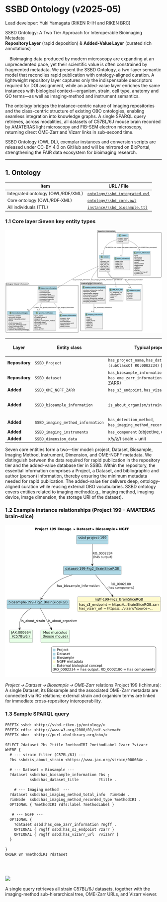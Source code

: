 # SSBD Ontology (v2025‑05)

Lead developer: Yuki Yamagata (RIKEN R-IH and RIKEN BRC)

SSBD Ontology: A Two Tier Approach for Interoperable Bioimaging Metadata  
**Repository Layer** (rapid deposition) & **Added‑Value Layer** (curated rich annotations)

　Bioimaging data produced by modern microscopy are expanding at an unprecedented pace, yet their scientific value is often constrained by fragmented metadata. We present the SSBD Ontology, a two-layer semantic model that reconciles rapid publication with ontology-aligned curation. A lightweight repository layer captures only the indispensable descriptors required for DOI assignment, while an added-value layer enriches the same instances with biological context—organism, strain, cell type, anatomy and GO terms—as well as imaging-method and instrument semantics.

The ontology bridges the instance-centric nature of imaging repositories and the class-centric structure of existing OBO ontologies, enabling seamless integration into knowledge graphs. A single SPARQL query retrieves, across modalities, all datasets of C57BL/6J mouse brain recorded by AMATERAS light microscopy and FIB-SEM electron microscopy, returning direct OME-Zarr and Vizarr links in sub-second time.

SSBD Ontology (OWL DL), exemplar instances and conversion scripts are released under CC-BY 4.0 on GitHub and will be mirrored on BioPortal, strengthening the FAIR data ecosystem for bioimaging research.

---

## 1. Ontology 

| Item | URL / File |
|------|------------|
| Integrated ontology (OWL/RDF/XML) | [`ontology/ssbd_integrated.owl`](ontology/ssbd_integrated.owl) |
| Core ontology (OWL/RDF‑XML) | [`ontology/ssbd_core.owl`](ontology/ssbd_core.owl) |
| All individuals (TTL) | [`instance/ssbd_biosample.ttl`](instance/ssbd_biosample.ttl) |



### 1.1 Core layer:Seven key entity types

![](img/fig1.png)

| Layer | Entity class | Typical properties | Linked external vocab |
|-------|--------------|--------------------|-----------------------|
| **Repository** | `SSBD_Project` | `has_project_name`, `has_dataset_output (subClassOf RO:0002234)` (→ Dataset) | — |
| **Repository** | `SSBD_dataset` | `has_biosample_information`, `has_ome_zarr_information` (→ OME-NGFF-ZARR) | — |
| **Added** | `SSBD_OME_NGFF_ZARR` | `has_s3_endpoint`, `has_vizarr_url`, sizes | — |
| **Added** | `SSBD_biosample_information` | `is_about_organism/strain/cell/anatomy/GO*` | NCBITaxon, CL, UBERON, GO |
| **Added** | `SSBD_imaging_method_information` | `has_detection_method`, `has_imaging_method_recorded_type` | FBbi | 
| **Added** | `SSBD_imaging_instruments` | `has_component` (objective, detector …) |  —  |
| **Added** | `SSBD_dimension_data` | x/y/z/t scale + unit | IAO / UO |

Seven core entities form a two—tier model: project, Dataset, Biosample, Imaging Method, Instrument, Dimension, and OME-NGFF metadata. We distinguish between the data required for rapid publication in the repository tier and the added-value database tier in SSBD. Within the repository, the essential information comprises a Project, a Dataset, and bibliographic and author (person) information, thereby ensuring the minimum metadata needed for rapid publication. The added-value tier delivers deep, ontology-aligned curation while reusing external OBO vocabularies. SSBD ontology covers entities related to imaging method(e.g., imaging method, imaging device, image dimension, the storage URI of the dataset).

### 1.2 Example instance relationships (Project 199 – AMATERAS brain‑slice)

![](img/fig2_v3.png)


*Project → Dataset → Biosample → OME‑Zarr* relations 
Project 199 (Ichimura): A single Dataset, its Biosample and the associated OME-Zarr metadata are connected via RO relations; external strain and organism terms are linked for immediate cross-repository interoperability.

### 1.3 Sample SPARQL query  
```
PREFIX ssbd: <http://ssbd.riken.jp/ontology/>
PREFIX rdfs: <http://www.w3.org/2000/01/rdf-schema#>
PREFIX obo:  <http://purl.obolibrary.org/obo/>

SELECT ?dataset ?bs ?title ?methodIRI ?methodLabel ?zarr ?vizarr
WHERE {
  # --- strain filter (C57BL/6J) ---
  ?bs ssbd:is_about_strain <https://www.jax.org/strain/000664> .

  # --- Dataset ↔ Biosample ---
  ?dataset ssbd:has_biosample_information ?bs ;
           ssbd:has_dataset_title         ?title .
  
    # --- Imaging method  ---
  ?dataset ssbd:has_imaging_method_total_info  ?imNode .
  ?imNode  ssbd:has_imaging_method_recorded_type ?methodIRI .
  OPTIONAL { ?methodIRI rdfs:label ?methodLabel }
  
   # --- NGFF ---
  OPTIONAL {
    ?dataset ssbd:has_ome_zarr_information ?ngff .
    OPTIONAL { ?ngff ssbd:has_s3_endpoint ?zarr }
    OPTIONAL { ?ngff ssbd:has_vizarr_url  ?vizarr }
  }

}
ORDER BY ?methodIRI ?dataset




```
 ![](img/fig4.png)

A single query retrieves all strain C57BL/6J datasets, together with the imaging-method sub-hierarchical tree, OME-Zarr URLs, and Vizarr viewer.
